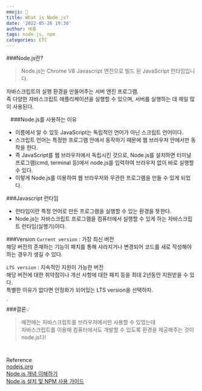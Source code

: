 ```yaml
---
emoji: 🧩   
title: What is Node.js?   
date: '2022-05-26 19:30'  
author: 여름  
tags: node.js, npm  
categories: ETC
---
```

  
###Node.js란?
> Node.js는 Chrome V8 Javascript 엔진으로 빌드 된 JavaScript 런타임입니다.

자바스크립트의 실행 환경을 만들어주는 서버 엔진 프로그램.  
즉 다양한 자바스크립트 애플리케이션을 실행할 수 있으며, 서버를 실행하는 데 제일 많이 사용된다.

`
`
###Node.js를 사용하는 이유
- 이름에서 알 수 있듯 JavaScript는 독립적인 언어가 아닌 스크립트 언어이다.
- 스크립트 언어는 특정한 프로그램 안에서 동작하기 때문에 웹 브라우저 안에서만 동작을 한다.
- 즉 JavaScript를 웹 브라우저에서 독립시킨 것으로, Node.js를 설치하면 터미널 프로그램(cmd, terminal 등)에서 node.js를 입력하여 브라우저 없이 바로 실행할 수 있다.
- 이렇게 Node.js를 이용하여 웹 브라우저와 무관한 프로그램을 만들 수 있게 되었다.


###Javascript 런타임
- 런타임이란 특정 언어로 만든 프로그램을 실행할 수 있는 환경을 뜻한다.
- Node.js는 자바스크립트 프로그램을 컴퓨터에서 실행할 수 있게 하는 자바스크립트 런타임(실행기)이다.


###Version
`Current version` : 가장 최신 버전  
해당 버전의 존재하는 기능이 패치를 통해 사라지거나 변경되어 
코드를 새로 작성해야 하는 경우가 생길 수 있다.
  
`LTS version` : 지속적인 지원이 가능한 버전   
해당 버전에 대한 취약점이나 개선 사항에 대한 패치 등을 최대 2년동안 지원받을 수 있다.  
특별한 이유가 없다면 안정화가 되어있는 LTS version을 선택하자.  

`  
###결론💡
> 예전에는 자바스크립트를 브라우저에서만 사용할 수 있었는데  
자바스크립트를 이용해 컴퓨터에서도 개발할 수 있도록 환경을 제공해주는 것이 node.js다!

`
  `

Reference  
[nodejs.org](https://nodejs.org/ko/docs/)  
[Node.js 개념 이해하기](https://hanamon.kr/nodejs-%EA%B0%9C%EB%85%90-%EC%9D%B4%ED%95%B4%ED%95%98%EA%B8%B0/)  
[Node.js 설치 및 NPM 사용 가이드](https://www.youdad.kr/node-install-and-npm-guide/)